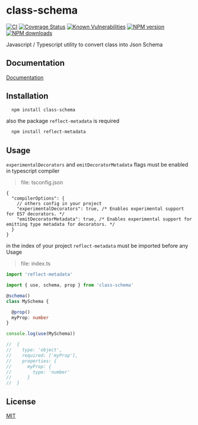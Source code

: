 # class-schema

[![CI](https://github.com/GiovanniCardamone/class-schema/actions/workflows/npm-ci.yml/badge.svg)](https://github.com/GiovanniCardamone/class-schema/actions/workflows/npm-ci.yml)
[![Coverage Status](https://coveralls.io/repos/github/GiovanniCardamone/class-schema/badge.svg?branch=main)](https://coveralls.io/github/GiovanniCardamone/class-schema?branch=main)
[![Known Vulnerabilities](https://snyk.io/test/github/GiovanniCardamone/class-schema/badge.svg)](https://snyk.io/test/github/GiovanniCardamone/class-schema)
[![NPM version](https://img.shields.io/npm/v/class-schema.svg?style=plastic)](https://www.npmjs.com/package/class-schema)
[![NPM downloads](https://img.shields.io/npm/dm/class-schema.svg?style=plastic)](https://www.npmjs.com/package/class-schema)

Javascript / Typescript utility to convert class into Json Schema

## Documentation

[Documentation](https://giovannicardam.one/class-schema)

## Installation

```bash
  npm install class-schema
```

also the package `reflect-metadata` is required

```bash
  npm install reflect-metadata
```

## Usage

`experimentalDecorators` and `emitDecoratorMetadata` flags must be enabled in typescript compiler

> file: tsconfig.json

```json5
{
  "compilerOptions": {
    // others config in your project
    "experimentalDecorators": true, /* Enables experimental support for ES7 decorators. */
    "emitDecoratorMetadata": true, /* Enables experimental support for emitting type metadata for decorators. */
  }
}
```

in the index of your project `reflect-metadata` must be imported before any Usage

> file: index.ts

```typescript
import 'reflect-metadata'
```

```typescript
import { use, schema, prop } from 'class-schema'

@schema()
class MySchema {

  @prop()
  myProp: number
}

console.log(use(MySchema))

//  {
//    type: 'object',
//    required: ['myProp'],
//    properties: {
//      myProp: {
//        type: 'number'
//      }
//  }
```

## License

[MIT](https://github.com/GiovanniCardamone/class-schema/blob/main/LICENSE)
